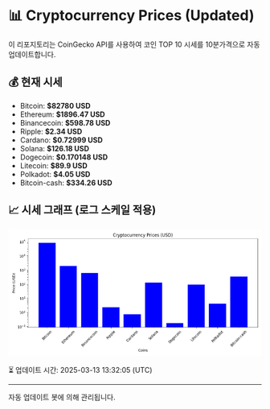
# 📊 Cryptocurrency Prices (Updated)

이 리포지토리는 CoinGecko API를 사용하여 코인 TOP 10 시세를 10분가격으로 자동 업데이트합니다.

## 💰 현재 시세
- Bitcoin: **$82780 USD**
- Ethereum: **$1896.47 USD**
- Binancecoin: **$598.78 USD**
- Ripple: **$2.34 USD**
- Cardano: **$0.72999 USD**
- Solana: **$126.18 USD**
- Dogecoin: **$0.170148 USD**
- Litecoin: **$89.9 USD**
- Polkadot: **$4.05 USD**
- Bitcoin-cash: **$334.26 USD**

## 📈 시세 그래프 (로그 스케일 적용)
![Crypto Prices](crypto_prices.png)

⏳ 업데이트 시간: 2025-03-13 13:32:05 (UTC)

---
자동 업데이트 봇에 의해 관리됩니다.
